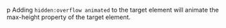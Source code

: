 p Adding <code>hidden:overflow animated</code> to the target element will animate the max-height property of the target element.